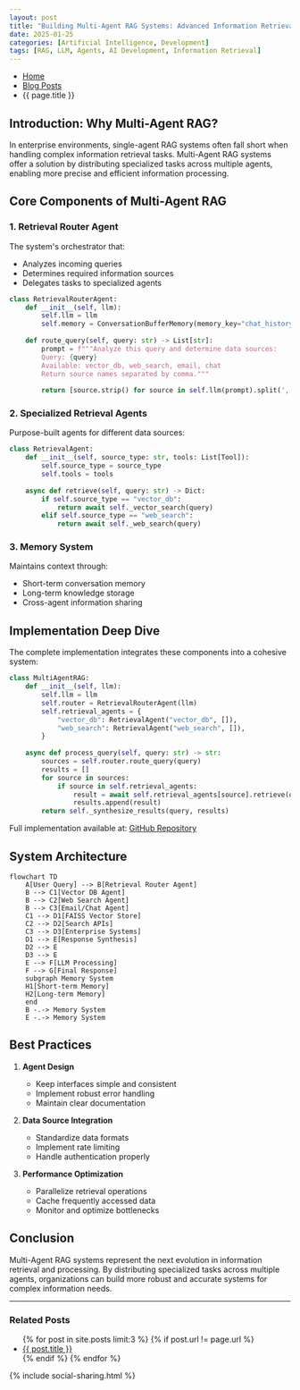 ```yaml
---
layout: post
title: "Building Multi-Agent RAG Systems: Advanced Information Retrieval"
date: 2025-01-25
categories: [Artificial Intelligence, Development]
tags: [RAG, LLM, Agents, AI Development, Information Retrieval]
---
```


<nav aria-label="Breadcrumb" class="breadcrumb">
  <ul>
    <li><a href="{{ site.baseurl }}/">Home</a></li>
    <li><a href="{{ site.baseurl }}/posts/">Blog Posts</a></li>
    <li>{{ page.title }}</li>
  </ul>
</nav>

## Introduction: Why Multi-Agent RAG?

In enterprise environments, single-agent RAG systems often fall short when handling complex information retrieval tasks. Multi-Agent RAG systems offer a solution by distributing specialized tasks across multiple agents, enabling more precise and efficient information processing.

## Core Components of Multi-Agent RAG

### 1. Retrieval Router Agent
The system's orchestrator that:
- Analyzes incoming queries
- Determines required information sources
- Delegates tasks to specialized agents

```python
class RetrievalRouterAgent:
    def __init__(self, llm):
        self.llm = llm
        self.memory = ConversationBufferMemory(memory_key="chat_history")
        
    def route_query(self, query: str) -> List[str]:
        prompt = f"""Analyze this query and determine data sources:
        Query: {query}
        Available: vector_db, web_search, email, chat
        Return source names separated by comma."""
        
        return [source.strip() for source in self.llm(prompt).split(',')]
```

### 2. Specialized Retrieval Agents
Purpose-built agents for different data sources:

```python
class RetrievalAgent:
    def __init__(self, source_type: str, tools: List[Tool]):
        self.source_type = source_type
        self.tools = tools
        
    async def retrieve(self, query: str) -> Dict:
        if self.source_type == "vector_db":
            return await self._vector_search(query)
        elif self.source_type == "web_search":
            return await self._web_search(query)
```

### 3. Memory System
Maintains context through:
- Short-term conversation memory
- Long-term knowledge storage
- Cross-agent information sharing

## Implementation Deep Dive

The complete implementation integrates these components into a cohesive system:

```python
class MultiAgentRAG:
    def __init__(self, llm):
        self.llm = llm
        self.router = RetrievalRouterAgent(llm)
        self.retrieval_agents = {
            "vector_db": RetrievalAgent("vector_db", []),
            "web_search": RetrievalAgent("web_search", []),
        }
        
    async def process_query(self, query: str) -> str:
        sources = self.router.route_query(query)
        results = []
        for source in sources:
            if source in self.retrieval_agents:
                result = await self.retrieval_agents[source].retrieve(query)
                results.append(result)
        return self._synthesize_results(query, results)
```

Full implementation available at: [GitHub Repository](https://github.com/MHHamdan/LLM_Reasoning/blob/main/multiRAG.ipynb)

## System Architecture

```mermaid
flowchart TD
    A[User Query] --> B[Retrieval Router Agent]
    B --> C1[Vector DB Agent]
    B --> C2[Web Search Agent]
    B --> C3[Email/Chat Agent]
    C1 --> D1[FAISS Vector Store]
    C2 --> D2[Search APIs]
    C3 --> D3[Enterprise Systems]
    D1 --> E[Response Synthesis]
    D2 --> E
    D3 --> E
    E --> F[LLM Processing]
    F --> G[Final Response]
    subgraph Memory System
    H1[Short-term Memory]
    H2[Long-term Memory]
    end
    B -.-> Memory System
    E -.-> Memory System
```

## Best Practices

1. **Agent Design**
   - Keep interfaces simple and consistent
   - Implement robust error handling
   - Maintain clear documentation

2. **Data Source Integration**
   - Standardize data formats
   - Implement rate limiting
   - Handle authentication properly

3. **Performance Optimization**
   - Parallelize retrieval operations
   - Cache frequently accessed data
   - Monitor and optimize bottlenecks

## Conclusion

Multi-Agent RAG systems represent the next evolution in information retrieval and processing. By distributing specialized tasks across multiple agents, organizations can build more robust and accurate systems for complex information needs.

---

<section>
  <h3>Related Posts</h3>
  <ul>
    {% for post in site.posts limit:3 %}
    {% if post.url != page.url %}
    <li><a href="{{ post.url | relative_url }}">{{ post.title }}</a></li>
    {% endif %}
    {% endfor %}
  </ul>
</section>

{% include social-sharing.html %}